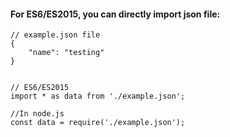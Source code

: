 #### For ES6/ES2015, you can directly import json file:

    // example.json file
    {
        "name": "testing"
    }


    // ES6/ES2015
    import * as data from './example.json';
    
    //In node.js
    const data = require('./example.json');
